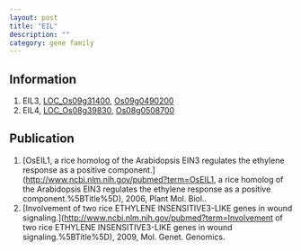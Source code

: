 ```yaml
---
layout: post
title: "EIL"
description: ""
category: gene family
---
```


## Information
1. EIL3, [LOC_Os09g31400](http://rice.plantbiology.msu.edu/cgi-bin/ORF_infopage.cgi?orf=LOC_Os09g31400), [Os09g0490200](http://rapdb.dna.affrc.go.jp/viewer/gbrowse_details/irgsp1?name=Os09g0490200)
2. EIL4, [LOC_Os08g39830](http://rice.plantbiology.msu.edu/cgi-bin/ORF_infopage.cgi?orf=LOC_Os08g39830), [Os08g0508700](http://rapdb.dna.affrc.go.jp/viewer/gbrowse_details/irgsp1?name=Os08g0508700)

## Publication
1. [OsEIL1, a rice homolog of the Arabidopsis EIN3 regulates the ethylene response as a positive component.](http://www.ncbi.nlm.nih.gov/pubmed?term=OsEIL1, a rice homolog of the Arabidopsis EIN3 regulates the ethylene response as a positive component.%5BTitle%5D), 2006, Plant Mol. Biol..
2. [Involvement of two rice ETHYLENE INSENSITIVE3-LIKE genes in wound signaling.](http://www.ncbi.nlm.nih.gov/pubmed?term=Involvement of two rice ETHYLENE INSENSITIVE3-LIKE genes in wound signaling.%5BTitle%5D), 2009, Mol. Genet. Genomics.


